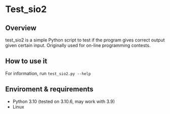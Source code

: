 # Test_sio2

## Overview
test_sio2 is a simple Python script to test if the program gives correct output given certain input. Originally used for on-line programming contests.


## How to use it
For information, run `test_sio2.py --help`


## Enviroment & requirements
- Python 3.10 (tested on 3.10.6, may work with 3.9)
- Linux
